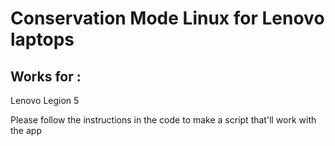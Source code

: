 # Conservation Mode Linux for Lenovo laptops

## Works for :
Lenovo Legion 5

Please follow the instructions in the code to make a script that'll work with the app
